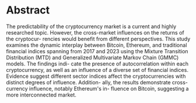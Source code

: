 # Abstract

The predictability of the cryptocurrency market is a current and highly researched
topic. However, the cross-market influences on the returns of the cryptocur-
rencies would benefit from different perspectives. This study examines the
dynamic interplay between Bitcoin, Ethereum, and traditional financial indices
spanning from 2017 and 2023 using the Mixture Transition Distribution (MTD)
and Generalized Multivariate Markov Chain (GMMC) models. The findings indi-
cate the presence of autocorrelation within each cryptocurrency, as well as an
influence of a diverse set of financial indices. Evidence suggest different sector
indices affect the cryptocurrencies with distinct degrees of influence. Addition-
ally, the results demonstrate cross-currency influence, notably Ethereum's in-
fluence on Bitcoin, suggesting a more interconnected market.
